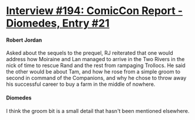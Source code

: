 # [Interview #194: ComicCon Report - Diomedes, Entry #21](https://www.theoryland.com/intvmain.php?i=194#21)

#### Robert Jordan

Asked about the sequels to the prequel, RJ reiterated that one would address how Moiraine and Lan managed to arrive in the Two Rivers in the nick of time to rescue Rand and the rest from rampaging Trollocs. He said the other would be about Tam, and how he rose from a simple groom to second in command of the Companions, and why he chose to throw away his successful career to buy a farm in the middle of nowhere.

#### Diomedes

I think the groom bit is a small detail that hasn't been mentioned elsewhere.

